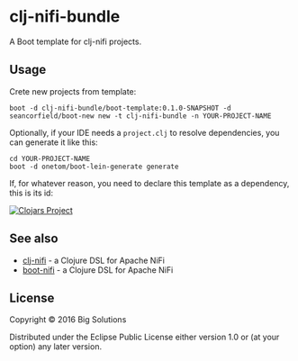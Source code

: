 # clj-nifi-bundle

A Boot template for clj-nifi projects.

## Usage

Crete new projects from template:

`boot -d clj-nifi-bundle/boot-template:0.1.0-SNAPSHOT -d seancorfield/boot-new new -t clj-nifi-bundle -n YOUR-PROJECT-NAME`

Optionally, if your IDE needs a `project.clj` to resolve dependencies, you can generate it like this:


    cd YOUR-PROJECT-NAME
    boot -d onetom/boot-lein-generate generate

If, for whatever reason, you need to declare this template as a dependency, this is its id:

[![Clojars Project](https://img.shields.io/clojars/v/clj-nifi-bundle/boot-template.svg)](https://clojars.org/clj-nifi-bundle/boot-template)

## See also

- [clj-nifi](https:/github.com/big-solutions/clj-nifi) - a Clojure DSL for Apache NiFi
- [boot-nifi](https:/github.com/big-solutions/boot-nifi) - a Clojure DSL for Apache NiFi

## License

Copyright © 2016 Big Solutions

Distributed under the Eclipse Public License either version 1.0 or (at
your option) any later version.
